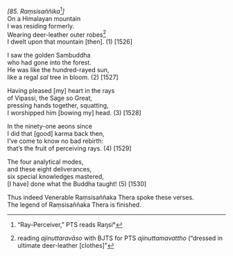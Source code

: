 *\[85. Raṃsisaññika*[^1]*\]*  
On a Himalayan mountain  
I was residing formerly.  
Wearing deer-leather outer robes[^2]  
I dwelt upon that mountain \[then\]. (1) \[1526\]

I saw the golden Sambuddha  
who had gone into the forest.  
He was like the hundred-rayed sun,  
like a regal *sal* tree in bloom. (2) \[1527\]

Having pleased \[my\] heart in the rays  
of Vipassi, the Sage so Great,  
pressing hands together, squatting,  
I worshipped him \[bowing my\] head. (3) \[1528\]

In the ninety-one aeons since  
I did that \[good\] karma back then,  
I’ve come to know no bad rebirth:  
that’s the fruit of perceiving rays. (4) \[1529\]

The four analytical modes,  
and these eight deliverances,  
six special knowledges mastered,  
\[I have\] done what the Buddha taught! (5) \[1530\]

Thus indeed Venerable Raṃsisaññaka Thera spoke these verses.  
The legend of Raṃsisaññaka Thera is finished.  
[^1]: “Ray-Perceiver,” PTS reads Raŋsi°  
[^2]: reading *ajinuttaravāso* with BJTS for PTS *ajinuttamavattho*
    (“dressed in ultimate deer-leather \[clothes\]”
